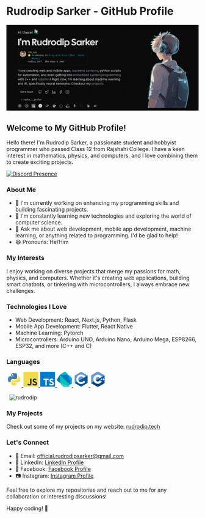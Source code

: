 # Rudrodip Sarker - GitHub Profile

![Profile Banner](https://raw.githubusercontent.com/rudrodip/rudrodip/main/portfolio.png)

## Welcome to My GitHub Profile!

Hello there! I'm Rudrodip Sarker, a passionate student and hobbyist programmer who passed Class 12 from Rajshahi College. I have a keen interest in mathematics, physics, and computers, and I love combining them to create exciting projects.

[![Discord Presence](https://lanyard.cnrad.dev/api/841126921886498817)](https://discord.com/users/841126921886498817)

### About Me

- 🔭 I'm currently working on enhancing my programming skills and building fascinating projects.
- 🌱 I'm constantly learning new technologies and exploring the world of computer science.
- 💬 Ask me about web development, mobile app development, machine learning, or anything related to programming. I'd be glad to help!
- 😄 Pronouns: He/Him

### My Interests

I enjoy working on diverse projects that merge my passions for math, physics, and computers. Whether it's creating web applications, building smart chatbots, or tinkering with microcontrollers, I always embrace new challenges.

### Technologies I Love

- Web Development: React, Next.js, Python, Flask
- Mobile App Development: Flutter, React Native
- Machine Learning: Pytorch
- Microcontrollers: Arduino UNO, Arduino Nano, Arduino Mega, ESP8266, ESP32, and more (C++ and C)

### Languages

<p align="left">
  <a href="https://www.python.org/" target="_blank" rel="noreferrer">
    <img src="https://raw.githubusercontent.com/devicons/devicon/master/icons/python/python-original.svg" alt="python" width="40" height="40"/>
  </a>
  <a href="https://developer.mozilla.org/en-US/docs/Web/JavaScript" target="_blank" rel="noreferrer">
    <img src="https://raw.githubusercontent.com/devicons/devicon/master/icons/javascript/javascript-original.svg" alt="javascript" width="40" height="40"/>
  </a>
  <a href="https://www.typescriptlang.org/" target="_blank" rel="noreferrer">
    <img src="https://raw.githubusercontent.com/devicons/devicon/master/icons/typescript/typescript-original.svg" alt="typescript" width="40" height="40"/>
  </a>
  <a href="https://dart.dev/" target="_blank" rel="noreferrer">
    <img src="https://raw.githubusercontent.com/devicons/devicon/master/icons/dart/dart-original.svg" alt="dart" width="40" height="40"/>
  </a>
  <a href="https://www.cprogramming.com/" target="_blank" rel="noreferrer">
    <img src="https://raw.githubusercontent.com/devicons/devicon/master/icons/c/c-original.svg" alt="c" width="40" height="40"/>
  </a>
  <a href="https://www.w3schools.com/cpp/" target="_blank" rel="noreferrer">
    <img src="https://raw.githubusercontent.com/devicons/devicon/master/icons/cplusplus/cplusplus-original.svg" alt="cplusplus" width="40" height="40"/>
  </a>
</p>

<p>
  &nbsp;
  <img align="center" src="https://github-readme-stats.vercel.app/api/top-langs?username=rudrodip&show_icons=true&theme=github_dark&hide_border=true&locale=en&layout=compact" alt="rudrodip" />
</p>

### My Projects

Check out some of my projects on my website: [rudrodip.tech](https://rudrodip.tech)

### Let's Connect

- 📧 Email: official.rudrodipsarker@gmail.com
- 💼 LinkedIn: [LinkedIn Profile](https://www.linkedin.com/in/rudrodip)
- 📘 Facebook: [Facebook Profile](https://www.facebook.com/enthusiast.math)
- 📷 Instagram: [Instagram Profile](https://instagram.com/rds_agi)

Feel free to explore my repositories and reach out to me for any collaboration or interesting discussions!

Happy coding! 🚀
